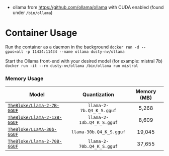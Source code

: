 
* ollama from https://github.com/ollama/ollama with CUDA enabled (found under `/bin/ollama`)

# Container Usage

Run the container as a daemon in the background
`docker run -d --gpus=all -p 11434:11434 --name ollama dusty-nv/ollama`

Start the Ollama front-end with your desired model (for example: mistral 7b)
`docker run -it --rm dusty-nv/ollama /bin/ollama run mistral`

### Memory Usage

| Model                                                                           |          Quantization         | Memory (MB) |
|---------------------------------------------------------------------------------|:-----------------------------:|:-----------:|
| [`TheBloke/Llama-2-7B-GGUF`](https://huggingface.co/TheBloke/Llama-2-7B-GGUF)   |  `llama-2-7b.Q4_K_S.gguf`     |    5,268    |
| [`TheBloke/Llama-2-13B-GGUF`](https://huggingface.co/TheBloke/Llama-2-13B-GGUF) | `llama-2-13b.Q4_K_S.gguf`     |    8,609    |
| [`TheBloke/LLaMA-30b-GGUF`](https://huggingface.co/TheBloke/LLaMA-30b-GGUF)     | `llama-30b.Q4_K_S.gguf`       |    19,045   |
| [`TheBloke/Llama-2-70B-GGUF`](https://huggingface.co/TheBloke/Llama-2-70B-GGUF) | `llama-2-70b.Q4_K_S.gguf`     |    37,655   |
